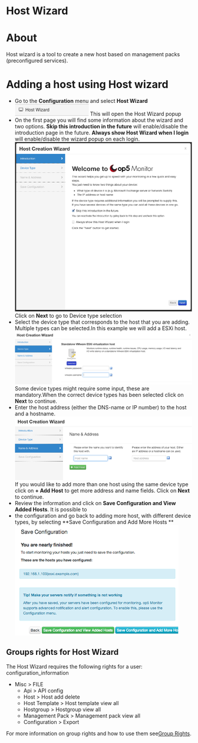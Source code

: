 # Host Wizard

# About

Host wizard is a tool to create a new host based on management packs (preconfigured services).

# Adding a host using Host wizard

- Go to the **Configuration** menu and select **Host Wizard**
    ![](attachments/16482397/16679325.png)
    This will open the Host Wizard popup
- On the first page you will find some information about the wizard and two options. **Skip this introduction in the future** will enable/disable the introduction page in the future. **Always show Host Wizard when I login** will enable/disable the wizard popup on each login.
    ![](attachments/16482397/16679324.png)
    Click on **Next** to go to Device type selection
- Select the device type that corresponds to the host that you are adding. Multiple types can be selected.In this example we will add a ESXi host.
    ![](attachments/16482397/16679326.png)
    Some device types might require some input, these are mandatory.When the correct device types has been selected click on **Next** to continue.
- Enter the host address (either the DNS-name or IP number) to the host and a hostname.
    ![](attachments/16482397/16679329.png)
    If you would like to add more than one host using the same device type click on **+ Add Host** to get more address and name fields. Click on **Next** to continue.
- Review the information and click on **Save Configuration and View Added Hosts**. It is possible to
- the configuration and go back to adding more host, with different device types, by selecting **Save Configuration and Add More Hosts
    ** ![](attachments/16482397/16679323.png)

## Groups rights for Host Wizard

The Host Wizard requires the following rights for a user:
 configuration\_information

- Misc \> FILE
  - Api \> API config
  - Host \> Host add delete
  - Host Template \> Host template view all
  - Hostgroup \> Hostgroup view all
  - Management Pack \> Management pack view all
  - Configuration \> Export

For more information on group rights and how to use them see[Group Rights](Authorization_16482400.html#Authorization-group_rights).
